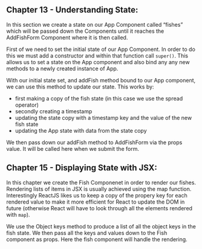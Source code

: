 ## Chapter 13 - Understanding State:

In this section we create a state on our App Component called “fishes” which will be passed down the Components until it reaches the AddFishForm Component where it is then called.

First of we need to set the initial state of our App Component. In order to do this we must add a constructor and within that function call `super()`. This allows us to set a state on the App component and also bind any any new methods to a newly created instance of App.

With our initial state set, and addFish method bound to our App component, we can use this method to update our state. This works by:

* first making a copy of the fish state (in this case we use the spread operator)
* secondly creating a timestamp
* updating the state copy with a timestamp key and the value of the new fish state
* updating the App state with data from the state copy

We then pass down our addFish method to AddFishForm via the props value. It will be called here when we submit the form.

## Chapter 15 - Displaying State with JSX:

In this chapter we create the Fish Componenet in order to render our fishes. Rendering lists of items in JSX is usually achieved using the map function. Interestingly ReactJS likes us to keep a copy of the propery key for each rendered value to make it more efficient for React to update the DOM in future (otherwise React will have to look through all the elements rendered with `map`).

We use the Object keys method to produce a list of all the object keys in the fish state. We then pass all the keys and values down to the Fish component as props. Here the fish component will handle the rendering.